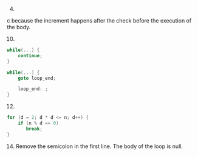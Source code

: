4.
c because the increment happens after the check before the execution of the body.

10.

```c
while(...) {
    continue;
}
```

```c
while(...) {
    goto loop_end;

    loop_end: ;
}
```


12.

```c
for (d = 2; d * d <= n; d++) {
    if (n % d == 0)
       break;
}

```

14. Remove the semicolon in the first line. The body of the loop is null.
